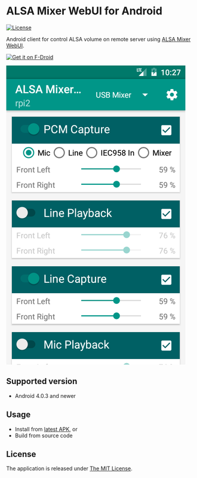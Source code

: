# ALSA Mixer WebUI for Android

[![License](https://img.shields.io/badge/license-MIT-blue.svg?style=flat)](LICENSE)

Android client for control ALSA volume on remote server using [ALSA Mixer WebUI](https://github.com/JiriSko/amixer-webui/).

<a href="https://f-droid.org/packages/cz.jiriskorpil.amixerwebui/" target="_blank">
<img src="https://f-droid.org/badge/get-it-on.png" alt="Get it on F-Droid" height="80"/></a>

[![Screenshot](screenshot.png)](screenshot.png)

## Supported version

- Android 4.0.3 and newer

## Usage

- Install from [latest APK](https://github.com/JiriSko/amixer-webui-android/releases/download/v0.3.0/amixer-webui-v0.3.0.apk), or
- Build from source code

## License

The application is released under [The MIT License](LICENSE).
